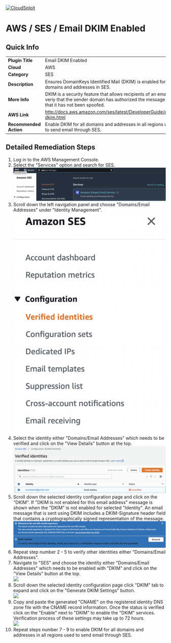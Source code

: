 [![CloudSploit](https://cloudsploit.com/img/logo-new-big-text-100.png "CloudSploit")](https://cloudsploit.com)

# AWS / SES / Email DKIM Enabled

## Quick Info

| | |
|-|-|
| **Plugin Title** | Email DKIM Enabled |
| **Cloud** | AWS |
| **Category** | SES |
| **Description** | Ensures DomainKeys Identified Mail (DKIM) is enabled for domains and addresses in SES. |
| **More Info** | DKIM is a security feature that allows recipients of an email to veriy that the sender domain has authorized the message and that it has not been spoofed. |
| **AWS Link** | http://docs.aws.amazon.com/ses/latest/DeveloperGuide/easy-dkim.html |
| **Recommended Action** | Enable DKIM for all domains and addresses in all regions used to send email through SES. |

## Detailed Remediation Steps
1. Log in to the AWS Management Console.
2. Select the "Services" option and search for SES. </br> <img src="/resources/aws/ses/email-dkim-enabled/step2.png"/>
3. Scroll down the left navigation panel and choose "Domains/Email Addresses" under "Identity Management".</br> <img src="/resources/aws/ses/email-dkim-enabled/step3.png"/>
4. Select the identity either "Domains/Email Addresses" which needs to be verified and click on the "View Details" button at the top.</br> <img src="/resources/aws/ses/email-dkim-enabled/step4.png"/>
5. Scroll down the selected identity configuration page and click on the "DKIM". If "DKIM is not enabled for this email address" message is shown when the "DKIM" is not enabled for selected "Identity". An email message that is sent using DKIM includes a DKIM-Signature header field that contains a cryptographically signed representation of the message.</br> <img src="/resources/aws/ses/email-dkim-enabled/step5.png"/>
6. Repeat step number 2 - 5 to verify other identities either "Domains/Email Addresses".</br>
7. Navigate to "SES" and choose the identity either "Domains/Email Addresses" which needs to be enabled with "DKIM" and click on the "View Details" button at the top.</br> <img src="/resources/aws/ses/email-dkim-enabled/step7.png"/>
8. Scroll down the selected identity configuration page click "DKIM" tab to expand and click on the "Generate DKIM Settings" button.</br> <img src="/resources/aws/ses/email-dkim-enabled/step8.png"/>
9. Copy and paste the generated "CNAME" on the registered identity DNS zone file with the CNAME record information. Once the status is verified click on the "Enable" next to "DKIM" to enable the "DKIM" services. Verification process of these settings may take up to 72 hours.</br> <img src="/resources/aws/ses/email-dkim-enabled/step9.png"/>
10. Repeat steps number 7 - 9 to enable DKIM for all domains and addresses in all regions used to send email through SES.</br>
